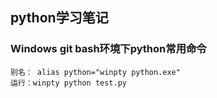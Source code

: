 ## python学习笔记

### Windows git bash环境下python常用命令
   ```
   别名： alias python="winpty python.exe"
   运行：winpty python test.py
   ```
